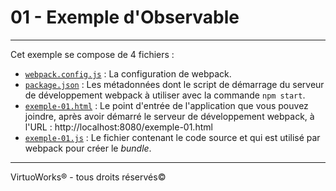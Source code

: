 # 01 - Exemple d'Observable

---

Cet exemple se compose de 4 fichiers :
* [`webpack.config.js`](./webpack.config.js) : La configuration de webpack.
* [`package.json`](./package.json) : Les métadonnées dont le script de démarrage du serveur de développement webpack à utiliser avec la commande `npm start`.
* [`exemple-01.html`](./exemple-01.html) : Le point d'entrée de l'application que vous pouvez joindre, après avoir démarré le serveur de développement webpack, à l'URL : http://localhost:8080/exemple-01.html
* [`exemple-01.js`](./exemple-01.js) : Le fichier contenant le code source et qui est utilisé par webpack pour créer le *bundle*.

---

VirtuoWorks® - tous droits réservés©